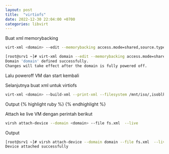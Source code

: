 ```yaml
---
layout: post
title:  "virtiofs"
date: 2022-12-30 22:04:00 +0700
categories: libvirt
---
```


Buat xml memorybacking
```sh
virt-xml <domain> --edit --memorybacking access.mode=shared,source.type=memfd
```
```sh
[root@srv1 ~]# virt-xml domain --edit --memorybacking access.mode=shared,source.type=memfd
Domain 'domain' defined successfully.
Changes will take effect after the domain is fully powered off.
```
Lalu poweroff VM dan start kembali

Selanjutnya buat xml untuk virtiofs
```sh
virt-xml <domain> --build-xml --print-xml --filesystem /mnt/iso/,isoblk,driver.type=virtofs,accessmode=passthrough
```
Output
{% highlight ruby %}
<filesystem accessmode="passthrough" type="mount">
  <source dir="/mnt/iso/"/>
  <target dir="isoblk"/>
  <driver type="virtofs"/>
</filesystem>
{% endhighlight %}

Attach ke live VM dengan perintah berikut
```sh 
virsh attach-device --domain <domain> --file fs.xml  --live
```

Output
```sh
[root@srv1 ~]# virsh attach-device --domain domain --file fs.xml  --live
Device attached successfully
```

